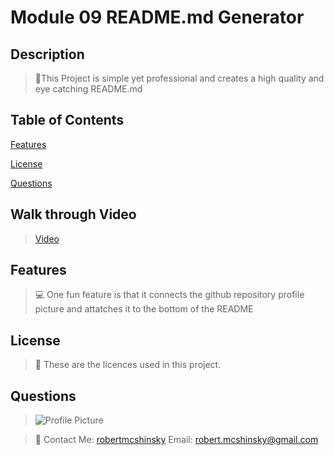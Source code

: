 # Module 09 README.md Generator

## Description

> 🧭This Project is simple yet professional and creates a high quality and eye catching README.md

## Table of Contents

[Features](#features)

[License](#license)

[Questions](#questions)

## Walk through Video

> [Video](https://drive.google.com/file/d/1tBzBlX6gTnPLYUtvR18Op3SC50VXtKWD/view)

## Features

> 💻 One fun feature is that it connects the github repository profile picture and attatches it to the bottom of the README

## License

> 📇 These are the licences used in this project.

## Questions

> ![Profile Picture](https://avatars.githubusercontent.com/u/70652859?v=4)

> 👦 Contact Me: [robertmcshinsky](https://github.com/robertmcshinsky)
> Email: robert.mcshinsky@gmail.com
